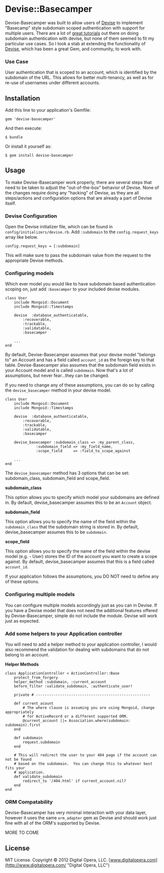 # Devise::Basecamper

Devise-Basecamper was built to allow users of [Devise](https://github.com/plataformatec/devise) to implement "Basecamp" style subdomain scoped authentication with 
support for multiple users.  There are a lot of [great tutorials](https://github.com/RailsApps/rails3-subdomains) out 
there on doing subdomain authentication with devise, but none of them seemed to fit my particular use cases.  So I took
a stab at extending the functionality of [Devise](https://github.com/plataformatec/devise), which has been a great 
Gem, and community, to work with.

### Use Case
User authentication that is scoped to an account, which is identified by the subdomain of the URL.  This allows for better
multi-tenancy, as well as for re-use of usernames under different accounts.

## Installation

Add this line to your application's Gemfile:

    gem 'devise-basecamper'

And then execute:

    $ bundle

Or install it yourself as:

    $ gem install devise-basecamper

## Usage

To make Devise-Basecamper work properly, there are several steps that need to be taken to adjust the "out-of-the-box" 
behavior of Devise.  None of the changes require doing any "hacking" of Devise, as they are all steps/actions and 
configuration options that are already a part of Devise itself.  

### Devise Configuration
Open the Devise initializer file, which can be found in `config/initializers/devise.rb`.  Add `:subdomain` to the 
`config.request_keys` array like below.

    config.request_keys = [:subdomain]

This will make sure to pass the subdomain value from the request to the appropriate Devise methods.

### Configuring models

Which ever model you would like to have subdomain based authentication scoping on, just add `:basecamper` to your 
included devise modules.

```
class User
	include Mongoid::Document
	include Mongoid::Timestamps
	
	devise	:database_authenticatable,
		:recoverable,
		:trackable,
		:validatable,
		:basecamper
	
	...
end
```

By default, Devise-Basecamper assumes that your devise model "belongs to" an Account and has a field called `account_id`
as the foreign key to that table.  Devise-Basecamper also assumes that the subdomain field exists in your Account model
and is called `subdomain`.  Now that's a lot of assumptions, but never fear...they can be changed. 

If you need to change any of these assumptions, you can do so by calling the `devise_basecamper` method in your devise
model.

```
class User
	include Mongoid::Document
	include Mongoid::Timestamps
	
	devise	:database_authenticatable,
		:recoverable,
		:trackable,
		:validatable,
		:basecamper
		
	devise_basecamper :subdomain_class => :my_parent_class,
			  :subdomain_field => :my_field_name,
			  :scope_field     => :field_to_scope_against
			  
	...
end
```

The `devise_basecamper` method has 3 options that can be set: subdomain_class, subdomain_field and scope_field.  

**subdomain_class**

This option allows you to specify which model your subdomains are defined in.  By default, devise_basecamper assumes this
to be an `Account` object.

**subdomain_field**

This option allows you to specify the name of the field within the `subdomain_class` that the subdomain string is stored 
in.  By default, devise_basecamper assumes this to be `subdomain`.

**scope_field**

This option allows you to specify the name of the field within the devise model (e.g. - User) stores the ID of the account
you want to create a scope against.  By default, devise_basecamper assumes that this is a field called `account_id`.

If your application follows the assumptions, you DO NOT need to define any of these options.

### Configuring multiple models

You can configure multiple models accordingly just as you can in Devise.  If you have a Devise model that does not need
the additional features offered by Devise-Basecamper, simple do not include the module.  Devise will work just as expected.

### Add some helpers to your Application controller

You will need to add a helper method to your application controller, I would also recommend the validation for dealing with subdomains that do not belong
to an account.

**Helper Methods**
```
class ApplicationController < ActionController::Base
	protect_from_forgery
	helper_method :subdomain, :current_account
	before_filter :validate_subdomain, :authenticate_user!
	
	private # ----------------------------------------------------
	
	def current_acount
		# The where clause is assuming you are using Mongoid, change appropriately
		# for ActiveRecord or a different supported ORM.
		@current_account ||= Association.where(subdomain: subdomain).first
	end
	
	def subdomain
		request.subdomain
	end
	
	# This will redirect the user to your 404 page if the account can not be found
	# based on the subdomain.  You can change this to whatever best fits your 
	# application.
	def validate_subdomain
		redirect_to '/404.html' if current_account.nil?
	end
end
```

### ORM Compatability

Devise-Basecamper has very minimal interaction with your data layer, however it uses the same `orm_adapter` gem as Devise
and should work just fine with all of the ORM's supported by Devise.

MORE TO COME

## License

MIT License.  Copyright &copy; 2012 Digital Opera, LLC. [www.digitalopera.com](http://www.digitalopera.com/ "Digital Opera, LLC")
